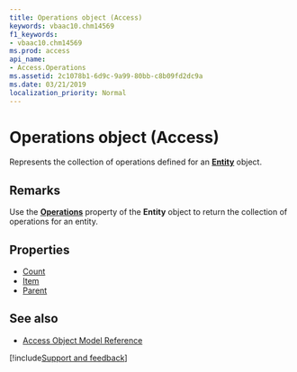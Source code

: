 ```yaml
---
title: Operations object (Access)
keywords: vbaac10.chm14569
f1_keywords:
- vbaac10.chm14569
ms.prod: access
api_name:
- Access.Operations
ms.assetid: 2c1078b1-6d9c-9a99-80bb-c8b09fd2dc9a
ms.date: 03/21/2019
localization_priority: Normal
---
```



# Operations object (Access)

Represents the collection of operations defined for an **[Entity](Access.Entity.md)** object.


## Remarks

Use the **[Operations](Access.Entity.Operations.md)** property of the **Entity** object to return the collection of operations for an entity.


## Properties

- [Count](Access.Operations.Count.md)
- [Item](Access.Operations.Item.md)
- [Parent](Access.Operations.Parent.md)

## See also

- [Access Object Model Reference](overview/Access/object-model.md)


[!include[Support and feedback](~/includes/feedback-boilerplate.md)]